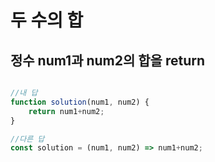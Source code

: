 두 수의 합
===

정수 num1과 num2의 합을 return
---

```javascript

//내 답
function solution(num1, num2) {
    return num1+num2;
}

//다른 답
const solution = (num1, num2) => num1+num2;

```